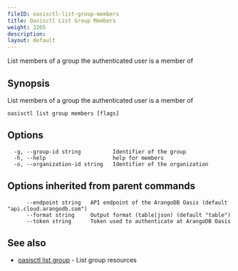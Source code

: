 ```yaml
---
fileID: oasisctl-list-group-members
title: Oasisctl List Group Members
weight: 3265
description: 
layout: default
---
```

List members of a group the authenticated user is a member of

## Synopsis

List members of a group the authenticated user is a member of

```
oasisctl list group members [flags]
```

## Options

```
  -g, --group-id string          Identifier of the group
  -h, --help                     help for members
  -o, --organization-id string   Identifier of the organization
```

## Options inherited from parent commands

```
      --endpoint string   API endpoint of the ArangoDB Oasis (default "api.cloud.arangodb.com")
      --format string     Output format (table|json) (default "table")
      --token string      Token used to authenticate at ArangoDB Oasis
```

## See also

* [oasisctl list group](oasisctl-list-group)	 - List group resources

